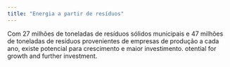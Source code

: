 ```yaml
---
title: "Energia a partir de resíduos"
---
```

Com 27 milhões de toneladas de resíduos sólidos municipais e 47 milhões de toneladas de resíduos provenientes de empresas de produção a cada ano, existe potencial para crescimento e maior investimento. otential for growth and further investment. 
